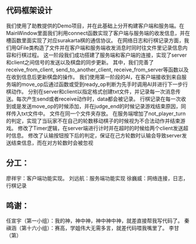 ## 代码框架设计
我们使用了助教提供的Demo项目，并在此基础上分开构建客户端和服务端。在MainWindow里面我们利用connect函数实现了客户端与服务端的收发信息，并在槽函数里面实现了对应surakarta棋的通信协议。
在网络日志和行棋记录方面，我们用QFile类构造了文件并在客户端和服务端收发消息时同时往文件里记录信息内容和行棋过程。
这一阶段我们成功搭建了服务端和客户端的连接，实现了server和client之间信号的发送以及棋盘的同步更新。
其中，我们完善了receive_from_client, send_to_another_client, receive_from_server等函数以及在收到信息后更新棋盘的操作。
我们使用第一阶段的AI，在客户端接收到来自服务端的move_op后通过函数或受到ready_op判断为先手时调用AI并进行下一步行棋动作。
分别在server和client以指定格式创建txt文件，并记录每一次消息传送。每次产生send或者receive动作时，data都会被记录。
行棋记录在每一次收到或是发送move_op的时候添加，并在judge_end的时候记录游戏结束原因，同样传入txt文件中。
文件在同一个文件夹存放。
在服务端增加了not_player_turn的判定，实现了当玩家不在自己的轮数移动棋子的时候视为不合法动作并结束游戏。
修改了Timer逻辑，在server端进行计时并在超时的时候给两个client发送超时信息。
修改了认输按钮按下后的判定，保证在己方轮数时认输会导致server发送结束信息，而在对方轮数时会被忽视
## 分工：
廖祥宇：客户端功能实现。
刘远航：服务端功能实现
徐巍威：网络连接，日志，行棋记录
## 鸣谢：
任宣宇（第一小组）：我的神，神中神，神中神中神，就差直接帮我写代码了。
秦禛涵（第十六小组）：赛高，学姐伟大无需多言，就差代码喂我嘴里了。
李甘（第）
